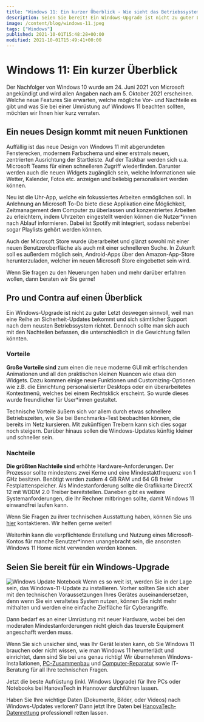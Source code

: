 ```yaml
---
title: "Windows 11: Ein kurzer Überblick - Wie sieht das Betriebssystem aus?"
description: Seien Sie bereit! Ein Windows-Upgrade ist nicht zu guter Letzt deswegen sinnvoll, weil man eine Reihe an Sicherheit-Updates bekommt...
image: /content/blog/windows-11.jpeg
tags: ["Windows"]
published: 2021-10-01T15:48:28+00:00
modified: 2021-10-01T15:49:41+00:00
---
```


# Windows 11: Ein kurzer Überblick

Der Nachfolger von Windows 10 wurde am 24. Juni 2021 von Microsoft angekündigt und wird allen Angaben nach am 5. Oktober 2021 erscheinen. Welche neue Features Sie erwarten, welche mögliche Vor- und Nachteile es gibt und was Sie bei einer Umrüstung auf Windows 11 beachten sollten, möchten wir Ihnen hier kurz verraten.

## Ein neues Design kommt mit neuen Funktionen
Auffällig ist das neue Design von Windows 11 mit abgerundeten Fensterecken, modernem Farbschema und einer erstmals neuen, zentrierten Ausrichtung der Startleiste. Auf der Taskbar werden sich u.a. Microsoft Teams für einen schnelleren Zugriff wiederfinden. Darunter werden auch die neuen Widgets zugänglich sein, welche Informationen wie Wetter, Kalender, Fotos etc. anzeigen und beliebig personalisiert werden können.

Neu ist die Uhr-App, welche ein fokussiertes Arbeiten ermöglichen soll. In Anlehnung an Microsoft To-Do biete diese Applikation eine Möglichkeit, Zeitmanagement dem Computer zu überlassen und konzentriertes Arbeiten zu erleichtern, indem Uhrzeiten eingestellt werden können die Nutzer*innen nach Ablauf informieren. Dabei ist Spotify mit integriert, sodass nebenbei sogar Playlists gehört werden können.

Auch der Microsoft Store wurde überarbeitet und glänzt sowohl mit einer neuen Benutzeroberfläche als auch mit einer schnelleren Suche. In Zukunft soll es außerdem möglich sein, Android-Apps über den Amazon-App-Store herunterzuladen, welcher im neuen Microsoft Store eingebettet sein wird.

Wenn Sie fragen zu den Neuerungen haben und mehr darüber erfahren wollen, dann beraten wir Sie gerne!

## Pro und Contra auf einen Überblick
Ein Windows-Upgrade ist nicht zu guter Letzt deswegen sinnvoll, weil man eine Reihe an Sicherheit-Updates bekommt und sich sämtlicher Support nach dem neusten Betriebssystem richtet. Dennoch sollte man sich auch mit den Nachteilen befassen, die unterschiedlich in die Gewichtung fallen könnten.

### Vorteile
**Große Vorteile sind** zum einen die neue moderne GUI mit erfrischenden Animationen und all den praktischen kleinen Nuancen wie etwa den Widgets. Dazu kommen einige neue Funktionen und Customizing-Optionen wie z.B. die Einrichtung personalisierter Desktops oder ein überarbeitetes Kontextmenü, welches bei einem Rechtsklick erscheint. So wurde dieses wurde freundlicher für User*innen gestaltet.

Technische Vorteile äußern sich vor allem durch etwas schnellere Betriebszeiten, wie Sie bei Benchmarks-Test beobachten können, die bereits im Netz kursieren. Mit zukünftigen Treibern kann sich dies sogar noch steigern. Darüber hinaus sollen die Windows-Updates künftig kleiner und schneller sein.

### Nachteile
**Die größten Nachteile sind** erhöhte Hardware-Anforderungen. Der Prozessor sollte mindestens zwei Kerne und eine Mindestaktfrequenz von 1 GHz besitzen. Benötigt werden zudem 4 GB RAM und 64 GB freier Festplattenspeicher. Als Mindestanforderung sollte die Grafikkarte DirectX 12 mit WDDM 2.0 Treiber bereitstellen. Daneben gibt es weitere Systemanforderungen, die Ihr Rechner mitbringen sollte, damit Windows 11 einwandfrei laufen kann.

Wenn Sie Fragen zu ihrer technischen Ausstattung haben, können Sie uns [hier](/b2c/kontakt) kontaktieren. Wir helfen gerne weiter!

Weiterhin kann die verpflichtende Erstellung und Nutzung eines Microsoft-Kontos für manche Benutzer*innen unangebracht sein, die ansonsten Windows 11 Home nicht verwenden werden können.

## Seien Sie bereit für ein Windows-Upgrade
![Windows Update Notebook](/content/blog/windows-update-notebook.jpeg)
Wenn es so weit ist, werden Sie in der Lage sein, das Windows-11-Update zu installieren. Vorher sollten Sie sich aber mit den technischen Voraussetzungen Ihres Gerätes auseinandersetzen, denn wenn Sie ein veraltetes System nutzen, können Sie nicht mehr mithalten und werden eine einfache Zielfläche für Cyberangriffe.

Dann bedarf es an einer Umrüstung mit neuer Hardware, wobei bei den moderaten Mindestanforderungen nicht gleich das teuerste Equipment angeschafft werden muss.

Wenn Sie sich unsicher sind, was Ihr Gerät leisten kann, ob Sie Windows 11 brauchen oder nicht wissen, wie man Windows 11 herunterlädt und einrichtet, dann sind Sie bei uns genau richtig! Wir übernehmen Windows-Installationen, [PC-Zusammenbau](/b2c/pc-kaufen) und [Computer-Reparatur](/b2c/pc-reparatur) sowie IT-Beratung für all Ihre technischen Fragen.  

Jetzt die beste Aufrüstung (inkl. Windows Upgrade) für Ihre PCs oder Notebooks bei HanovaTech in Hannover durchführen lassen.

Haben Sie Ihre wichtige Daten (Dokumente, Bilder, oder Videos) nach Windows-Updates verloren? Dann jetzt Ihre Daten bei [HanovaTech-Datenrettung](/b2c/datenrettung) professionell retten lassen.